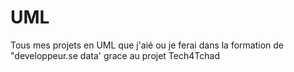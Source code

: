 # UML
Tous mes projets en UML que j'aié ou je ferai dans la formation de "developpeur.se data' grace au projet Tech4Tchad 
